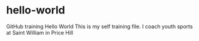 # hello-world
GitHub training Hello World
This is my self training file.
I coach youth sports at Saint William in Price Hill
